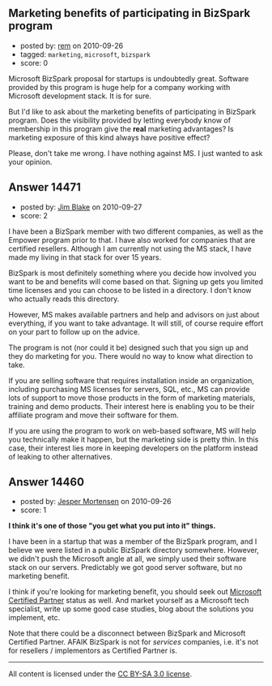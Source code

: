 ## Marketing benefits of participating in BizSpark program

- posted by: [rem](https://stackexchange.com/users/-1/2715-rem) on 2010-09-26
- tagged: `marketing`, `microsoft`, `bizspark`
- score: 0

Microsoft BizSpark proposal for startups is undoubtedly great. Software provided by this program is huge help for a company working with Microsoft development stack. It is for sure.

But I'd like to ask about the marketing benefits of participating in BizSpark program. Does the visibility provided by letting everybody know of membership in this program give the **real** marketing advantages? Is marketing exposure of this kind always have positive effect?

Please, don't take me wrong. I have nothing against MS. I just wanted to ask your opinion.


## Answer 14471

- posted by: [Jim Blake](https://stackexchange.com/users/-1/4397-jim-blake) on 2010-09-27
- score: 2

I have been a BizSpark member with two different companies, as well as the Empower program prior to that.  I have also worked for companies that are certified resellers.  Although I am currently not using the MS stack, I have made my living in that stack for over 15 years.

BizSpark is most definitely something where you decide how involved you want to be and benefits will come based on that.  Signing up gets you limited time licenses and you can choose to be listed in a directory.  I don't know who actually reads this directory.

However, MS makes available partners and help and advisors on just about everything, if you want to take advantage.  It will still, of course require effort on your part to follow up on the advice.  

The program is not (nor could it be) designed such that you sign up and they do marketing for you.  There would no way to know what direction to take.  

If you are selling software that requires installation inside an organization, including purchasing MS licenses for servers, SQL, etc., MS can provide lots of support to move those products in the form of marketing materials, training and demo products.  Their interest here is enabling you to be their affiliate program and move their software for them.

If you are using the program to work on web-based software, MS will help you technically make it happen, but the marketing side is pretty thin.  In this case, their interest lies more in keeping developers on the platform instead of leaking to other alternatives.




## Answer 14460

- posted by: [Jesper Mortensen](https://stackexchange.com/users/-1/1261-jesper-mortensen) on 2010-09-26
- score: 1

<p><strong>I think it's one of those "you get what you put into it" things.</strong></p>

<p>I have been in a startup that was a member of the BizSpark program, and I believe we were listed in a public BizSpark directory somewhere. However, we didn't push the Microsoft angle at all, we simply used their software stack on our servers. Predictably we got good server software, but no marketing benefit.</p>

<p>I think if you're looking for marketing benefit, you should seek out <a href="https://partner.microsoft.com/" rel="nofollow">Microsoft Certified Partner</a> status as well. And market yourself as a Microsoft tech specialist, write up some good case studies, blog about the solutions you implement, etc.</p>

<p>Note that there could be a disconnect between BizSpark and Microsoft Certified Partner. AFAIK BizSpark is not for <em>services</em> companies, i.e. it's not for resellers / implementors as Certified Partner is.</p>




---

All content is licensed under the [CC BY-SA 3.0 license](https://creativecommons.org/licenses/by-sa/3.0/).
